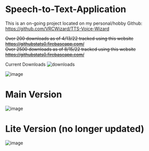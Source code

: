 # Speech-to-Text-Application
This is an on-going project located on my personal/hobby Github:  https://github.com/VRCWizard/TTS-Voice-Wizard <br />

~~Over 200 downloads as of 4/13/22 tracked using this website https://githubstats0.firebaseapp.com/~~ <br />
~~Over 2500 downloads as of 8/15/22 tracked using this website https://githubstats0.firebaseapp.com/~~ <br />

Current Downloads ![downloads](https://img.shields.io/github/downloads/VRCWizard/TTS-Voice-Wizard/total?label=Downloads) <br />


![image](https://user-images.githubusercontent.com/79951334/184666837-925eaa60-3292-4984-b1b5-fb8831b22dfb.png)

# Main Version
![image](https://user-images.githubusercontent.com/79951334/184666922-2518053d-224f-45d8-b8cb-34003a45af68.png)
# Lite Version (no longer updated)
![image](https://user-images.githubusercontent.com/79951334/184666974-6abfd6e2-9f94-4328-bff7-aabb717014c7.png)


